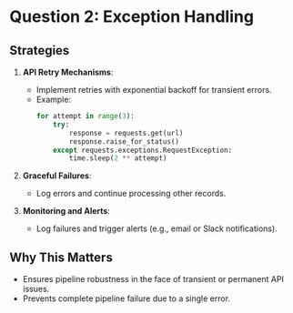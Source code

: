# Question 2: Exception Handling

## Strategies
1. **API Retry Mechanisms**:
   - Implement retries with exponential backoff for transient errors.
   - Example:
     ```python
     for attempt in range(3):
         try:
             response = requests.get(url)
             response.raise_for_status()
         except requests.exceptions.RequestException:
             time.sleep(2 ** attempt)
     ```

2. **Graceful Failures**:
   - Log errors and continue processing other records.

3. **Monitoring and Alerts**:
   - Log failures and trigger alerts (e.g., email or Slack notifications).

## Why This Matters
- Ensures pipeline robustness in the face of transient or permanent API issues.
- Prevents complete pipeline failure due to a single error.

